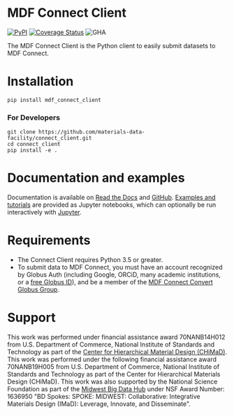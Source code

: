 # MDF Connect Client
[![PyPI](https://img.shields.io/pypi/v/mdf_connect_client.svg)](https://pypi.python.org/pypi/mdf-connect-client) 
[![Coverage Status](https://coveralls.io/repos/github/materials-data-facility/connect_client/badge.svg?branch=master)](https://coveralls.io/github/materials-data-facility/connect_client?branch=master)
![GHA](https://github.com/materials-data-facility/connect_client/actions/workflows/testing-work.yml/badge.svg)

The MDF Connect Client is the Python client to easily submit datasets to MDF Connect.

# Installation

```
pip install mdf_connect_client
```

### For Developers
```
git clone https://github.com/materials-data-facility/connect_client.git
cd connect_client
pip install -e .
```

# Documentation and examples
Documentation is available on [Read the Docs](https://mdf-connect-client.readthedocs.io/) and [GitHub](https://github.com/materials-data-facility/connect_client/tree/master/docs/). [Examples and tutorials](https://github.com/materials-data-facility/connect_client/tree/master/docs/tutorials) are provided as Jupyter notebooks, which can optionally be run interactively with [Jupyter](http://jupyter.org/).


# Requirements
* The Connect Client requires Python 3.5 or greater.
* To submit data to MDF Connect, you must have an account recognized by Globus Auth (including Google, ORCiD, many academic institutions, or a [free Globus ID](https://www.globusid.org/create)), and be a member of the [MDF Connect Convert Globus Group](https://app.globus.org/groups/cc192dca-3751-11e8-90c1-0a7c735d220a).


# Support
This work was performed under financial assistance award 70NANB14H012 from U.S. Department of Commerce, National Institute of Standards and Technology as part of the [Center for Hierarchical Material Design (CHiMaD)](http://chimad.northwestern.edu). This work was performed under the following financial assistance award 70NANB19H005 from U.S. Department of Commerce, National Institute of Standards and Technology as part of the Center for Hierarchical Materials Design (CHiMaD). This work was also supported by the National Science Foundation as part of the [Midwest Big Data Hub](http://midwestbigdatahub.org) under NSF Award Number: 1636950 "BD Spokes: SPOKE: MIDWEST: Collaborative: Integrative Materials Design (IMaD): Leverage, Innovate, and Disseminate".
